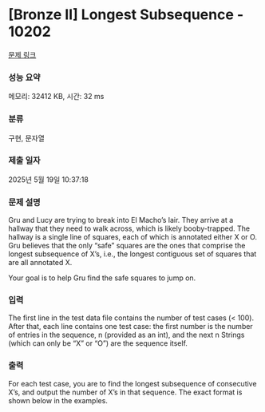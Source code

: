 # [Bronze II] Longest Subsequence - 10202 

[문제 링크](https://www.acmicpc.net/problem/10202) 

### 성능 요약

메모리: 32412 KB, 시간: 32 ms

### 분류

구현, 문자열

### 제출 일자

2025년 5월 19일 10:37:18

### 문제 설명

<p>Gru and Lucy are trying to break into El Macho’s lair. They arrive at a hallway that they need to walk across, which is likely booby-trapped. The hallway is a single line of squares, each of which is annotated either X or O. Gru believes that the only “safe” squares are the ones that comprise the longest subsequence of X’s, i.e., the longest contiguous set of squares that are all annotated X.</p>

<p>Your goal is to help Gru find the safe squares to jump on.</p>

### 입력 

 <p>The first line in the test data file contains the number of test cases (< 100). After that, each line contains one test case: the first number is the number of entries in the sequence, n (provided as an int), and the next n Strings (which can only be “X” or “O”) are the sequence itself.</p>

### 출력 

 <p>For each test case, you are to find the longest subsequence of consecutive X’s, and output the number of X’s in that sequence. The exact format is shown below in the examples.</p>

